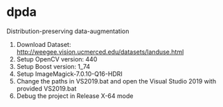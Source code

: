 # dpda

Distribution-preserving data-augmentation
1. Download Dataset: http://weegee.vision.ucmerced.edu/datasets/landuse.html
2. Setup OpenCV version: 440
3. Setup Boost version: 1_74
4. Setup ImageMagick-7.0.10-Q16-HDRI
5. Change the paths in VS2019.bat and open the Visual Studio 2019 with provided VS2019.bat
6. Debug the project in Release X-64 mode




